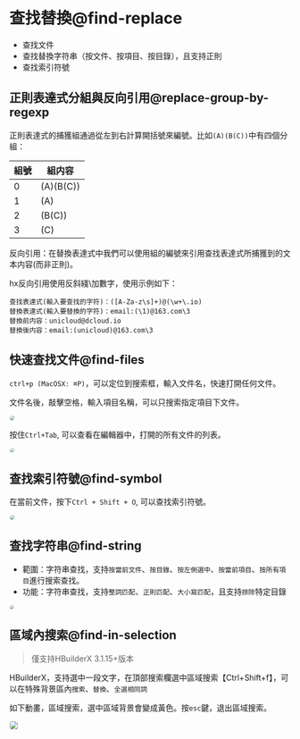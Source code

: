 # 查找替換@find-replace

- 查找文件
- 查找替換字符串（按文件、按項目、按目錄），且支持正則
- 查找索引符號

## 正則表達式分組與反向引用@replace-group-by-regexp
正則表達式的捕獲組通過從左到右計算開括號來編號。比如`(A)(B(C))`中有四個分組：

|組號   	|組内容      |
|--	        |--	        |
|0			|(A)(B(C))	|
|1			|(A)		|
|2			|(B(C))		|
|3			|(C)		|

反向引用：在替換表達式中我們可以使用組的編號來引用查找表達式所捕獲到的文本内容(而非正則)。

hx反向引用使用反斜綫\加數字，使用示例如下：

```
查找表達式(輸入要查找的字符)：([A-Za-z\s]+)@(\w+\.io)
替換表達式(輸入要替換的字符)：email:(\1)@163.com\3
替換前内容：unicloud@dcloud.io
替換後内容：email:(unicloud)@163.com\3
```

## 快速查找文件@find-files

`ctrl+p (MacOSX: ⌘P)`，可以定位到搜索框，輸入文件名，快速打開任何文件。

文件名後，敲擊空格，輸入項目名稱，可以只搜索指定項目下文件。

<img src="/static/snapshots/tutorial/find/find_file.jpg" style="zoom: 50%;border-radius: 24px;border:1px solid #eee;"/>

按住`Ctrl+Tab`, 可以查看在編輯器中，打開的所有文件的列表。

<img src="/static/snapshots/tutorial/find/find_file_2.jpg" style="zoom: 48%;border-radius: 24px;border:1px solid #eee;"/>

## 查找索引符號@find-symbol

在當前文件，按下`Ctrl + Shift + O`, 可以查找索引符號。

<img src="/static/snapshots/tutorial/find/find_symbol.jpg" style="zoom: 48%;border-radius: 24px;border:1px solid #eee;"/>

## 查找字符串@find-string

- 範圍：字符串查找，支持`按當前文件`、`按目錄`、`按左側選中`、`按當前項目`、`按所有項目`進行搜索查找。
- 功能：字符串查找，支持`整詞匹配`、`正則匹配`、`大小寫匹配`，且支持`排除`特定目錄

<img src="/static/snapshots/tutorial/find/find_str.jpg" style="zoom: 45%;border-radius: 24px;border:1px solid #eee;"/>

## 區域內搜索@find-in-selection

> 僅支持HBuilderX 3.1.15+版本

HBuilderX，支持選中一段文字，在頂部搜索欄選中區域搜索【Ctrl+Shift+f】，可以在特殊背景區內`搜索`、`替換`、`全選相同詞`

如下動畫，區域搜索，選中區域背景會變成黃色。按`esc`鍵，退出區域搜索。

<img src="/static/snapshots/tutorial/find/find_region.gif" style="zoom: 90%; border-radius: 5px;border:1px solid #eee;"/>
